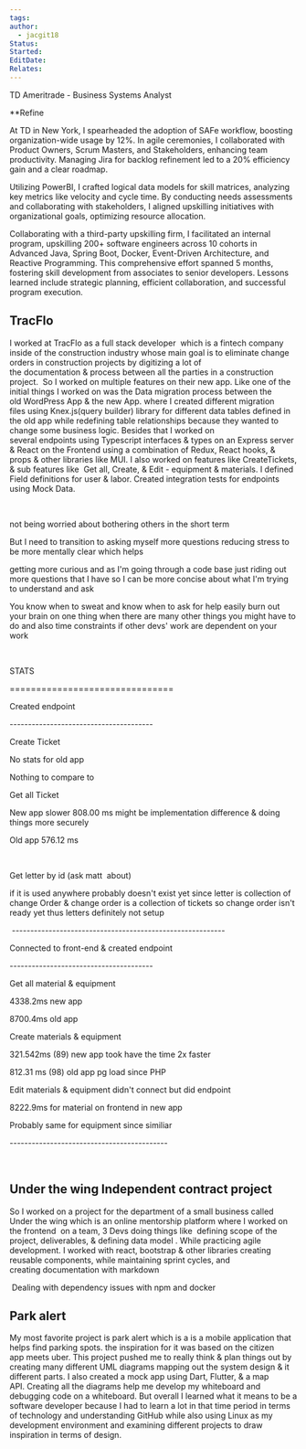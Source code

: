 ```yaml
---
tags: 
author:
  - jacgit18
Status: 
Started: 
EditDate: 
Relates:
---
```



TD Ameritrade - Business Systems Analyst 

**Refine

At TD in New York, I spearheaded the adoption of SAFe workflow, boosting organization-wide usage by 12%. In agile ceremonies, I collaborated with Product Owners, Scrum Masters, and Stakeholders, enhancing team productivity. Managing Jira for backlog refinement led to a 20% efficiency gain and a clear roadmap.

Utilizing PowerBI, I crafted logical data models for skill matrices, analyzing key metrics like velocity and cycle time. By conducting needs assessments and collaborating with stakeholders, I aligned upskilling initiatives with organizational goals, optimizing resource allocation.

Collaborating with a third-party upskilling firm, I facilitated an internal program, upskilling 200+ software engineers across 10 cohorts in Advanced Java, Spring Boot, Docker, Event-Driven Architecture, and Reactive Programming. This comprehensive effort spanned 5 months, fostering skill development from associates to senior developers. Lessons learned include strategic planning, efficient collaboration, and successful program execution.




## TracFlo  

I worked at TracFlo as a full stack developer  which is a fintech company inside of the construction industry whose main goal is to eliminate change orders in construction projects by digitizing a lot of the documentation & process between all the parties in a construction project.  So I worked on multiple features on their new app. Like one of the initial things I worked on was the Data migration process between the old WordPress App & the new App. where I created different migration files using Knex.js(query builder) library for different data tables defined in the old app while redefining table relationships because they wanted to change some business logic. Besides that I worked on
several endpoints using Typescript interfaces & types on an Express server & React on the Frontend using a combination of Redux, React hooks, & props & other libraries like MUI. I also worked on features like CreateTickets, & sub features like  Get all, Create, & Edit - equipment & materials. I defined Field definitions for user & labor. Created integration tests for endpoints using Mock Data. 

  







not being worried about bothering others in the short term 

But I need to transition to asking myself more questions reducing stress to be more mentally clear which helps  

getting more curious and as I'm going through a code base just riding out more questions that I have so I can be more concise about what I'm trying to understand and ask 

You know when to sweat and know when to ask for help easily burn out your brain on one thing when there are many other things you might have to do and also time constraints if other devs' work are dependent on your work 

     

STATS 

=============================== 

Created endpoint 

--------------------------------------- 

Create Ticket 

No stats for old app 

Nothing to compare to 

Get all Ticket 

New app slower 808.00 ms might be implementation difference & doing things more securely  

Old app 576.12 ms 

  

Get letter by id (ask matt  about)  

if it is used anywhere probably doesn't exist yet since letter is collection of change Order & change order is a collection of tickets so change order isn't ready yet thus letters definitely not setup  

 ----------------------------------------------------------  

Connected to front-end & created endpoint 

--------------------------------------- 

Get all material & equipment 

4338.2ms new app 

8700.4ms old app 

Create materials & equipment 

321.542ms (89) new app took have the time 2x faster 

812.31 ms (98) old app pg load since PHP  

Edit materials & equipment didn't connect but did endpoint 

8222.9ms for material on frontend in new app 

Probably same for equipment since similiar 

------------------------------------------- 

  
## Under the wing Independent contract project 

So I worked on a project for the department of a small business called Under the wing which is an online mentorship platform where I worked on the frontend  on a team, 3 Devs doing things like  defining scope of the project, deliverables, & defining data model . While practicing agile development. I worked with react, bootstrap & other libraries creating reusable components, while maintaining sprint cycles, and creating documentation with markdown  

 Dealing with dependency issues with npm and docker 

## Park alert 

My most favorite project is park alert which is a is a mobile application that helps find parking spots. the inspiration for it was based on the citizen app meets uber. This project pushed me to really think & plan things out by creating many different UML diagrams mapping out the system design & it different parts. I also created a mock app using Dart, Flutter, & a map API. Creating all the diagrams help me develop my whiteboard and debugging code on a whiteboard. But overall I learned what it means to be a software developer because I had to learn a lot in that time period in terms of technology and understanding GitHub while also using Linux as my development environment and examining different projects to draw inspiration in terms of design.